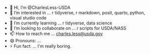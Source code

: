 - 👋 Hi, I’m @CharlesLess-USDA
- 👀 I’m interested in ... r tidyverse, r markdown, posit, quarto, python, visual studio code
- 🌱 I’m currently learning ... r tidyverse, data science 
- 💞️ I’m looking to collaborate on ... r scripts for USDA/NASS 
- 📫 How to reach me ... charles.less@usda.gov
- 😄 Pronouns: ...
- ⚡ Fun fact: ... I'm really boring.  

<!---
CharlesLess-USDA/CharlesLess-USDA is a ✨ special ✨ repository because its `README.md` (this file) appears on your GitHub profile.
You can click the Preview link to take a look at your changes.
--->

